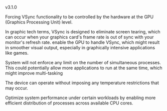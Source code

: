 v3.1.0

Forcing VSync functionality to be controlled by the hardware at the GPU (Graphics Processing Unit) level.

In graphic tech terms, VSync is designed to eliminate screen tearing, which can occur when your graphics card's frame rate is out of sync with your monitor's refresh rate. enable the GPU to handle VSync, which might result in smoother visual output, especially in graphically intensive applications like games.

System will not enforce any limit on the number of simultaneous processes. This could potentially allow more applications to run at the same time, which might improve multi-tasking

The device can operate without imposing any temperature restrictions that may occur.

Optimize system performance under certain workloads by enabling more efficient distribution of processes across available CPU cores.
